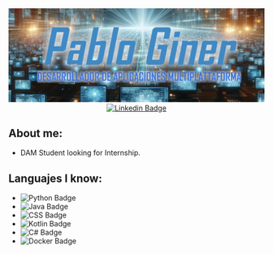 <img src="./img/banner_recortado_SUBTITTULO.png"/>
<div align="center">
  <a href="https://www.linkedin.com/in/pablo-giner-barrios/">
    <img src="https://img.shields.io/badge/Linkedin-Pablo_Giner-blue" alt="Linkedin Badge">
  </a>
</div>

## About me:

-  DAM Student looking for Internship.

## Languajes I know:

- ![Python Badge](https://img.shields.io/badge/Python-blue)
- ![Java Badge](https://img.shields.io/badge/Java-brown)
- ![CSS Badge](https://img.shields.io/badge/CSS-orange)
- ![Kotlin Badge](https://img.shields.io/badge/Kotlin-green)
- ![C# Badge](https://img.shields.io/badge/c%23-purple)
- ![Docker Badge](https://img.shields.io/badge/Docker-darkblue)

<!--
**PabloGinerBarrios/PabloGinerBarrios** is a ✨ _special_ ✨ repository because its `README.md` (this file) appears on your GitHub profile.

Here are some ideas to get you started:

- 🔭 I’m currently working on ...
- 🌱 I’m currently learning ...
- 👯 I’m looking to collaborate on ...
- 🤔 I’m looking for help with ...
- 💬 Ask me about ...
- 📫 How to reach me: ...
- 😄 Pronouns: ...
- ⚡ Fun fact: ...
-->
